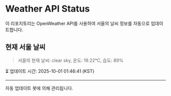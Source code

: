 
# Weather API Status

이 리포지토리는 OpenWeather API를 사용하여 서울의 날씨 정보를 자동으로 업데이트합니다.

## 현재 서울 날씨
> 서울의 현재 날씨: clear sky, 온도: 19.22°C, 습도: 89%

⏳ 업데이트 시간: 2025-10-01 01:46:41 (KST)

---
자동 업데이트 봇에 의해 관리됩니다.
